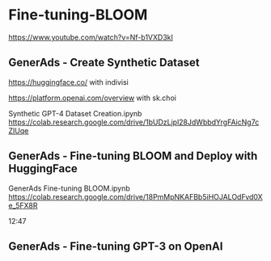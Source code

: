 # Fine-tuning-BLOOM

https://www.youtube.com/watch?v=Nf-b1VXD3kI

## GenerAds - Create Synthetic Dataset

https://huggingface.co/ with indivisi


https://platform.openai.com/overview with sk.choi


Synthetic GPT-4 Dataset Creation.ipynb
https://colab.research.google.com/drive/1bUDzLjpl28JdWbbdYrgFAicNg7cZIUqe


## GenerAds - Fine-tuning BLOOM and Deploy with HuggingFace


GenerAds Fine-tuning BLOOM.ipynb
https://colab.research.google.com/drive/18PmMpNKAFBb5iHOJALOdFvd0Xe_5FX8R

12:47


## GenerAds - Fine-tuning GPT-3 on OpenAI

